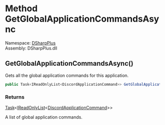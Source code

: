 # Method GetGlobalApplicationCommandsAsync

Namespace: [DSharpPlus](DSharpPlus.md)  
Assembly: DSharpPlus.dll

## <a id="DSharpPlus_DiscordClient_GetGlobalApplicationCommandsAsync"></a>GetGlobalApplicationCommandsAsync\(\)

Gets all the global application commands for this application.

```csharp
public Task<IReadOnlyList<DiscordApplicationCommand>> GetGlobalApplicationCommandsAsync()
```

### Returns

[Task](https://learn.microsoft.com/dotnet/api/system.threading.tasks.task\-1)<[IReadOnlyList](https://learn.microsoft.com/dotnet/api/system.collections.generic.ireadonlylist\-1)<[DiscordApplicationCommand](DSharpPlus.Entities.DiscordApplicationCommand.md)\>\>

A list of global application commands.

